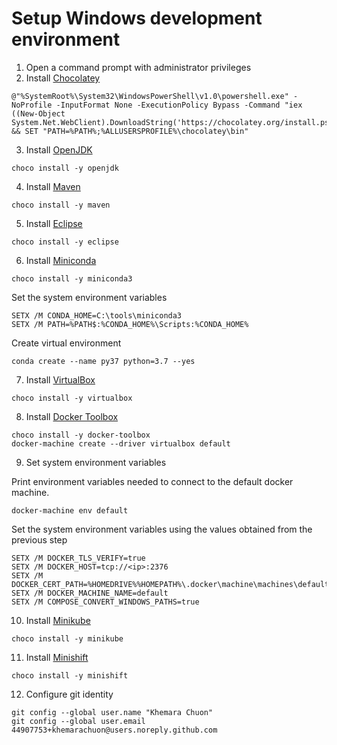 # Setup Windows development environment
1. Open a command prompt with administrator privileges
2. Install [Chocolatey](https://chocolatey.org/docs/installation)

```
@"%SystemRoot%\System32\WindowsPowerShell\v1.0\powershell.exe" -NoProfile -InputFormat None -ExecutionPolicy Bypass -Command "iex ((New-Object System.Net.WebClient).DownloadString('https://chocolatey.org/install.ps1'))" && SET "PATH=%PATH%;%ALLUSERSPROFILE%\chocolatey\bin"
```
3. Install [OpenJDK](https://chocolatey.org/packages/openjdk)

```
choco install -y openjdk
```
4. Install [Maven](https://chocolatey.org/packages/maven)

```
choco install -y maven
```
5. Install [Eclipse](https://chocolatey.org/packages/eclipse)

```
choco install -y eclipse
```
6. Install [Miniconda](https://chocolatey.org/packages/miniconda3)

```
choco install -y miniconda3
```
  Set the system environment variables
```
SETX /M CONDA_HOME=C:\tools\miniconda3
SETX /M PATH=%PATH$:%CONDA_HOME%\Scripts:%CONDA_HOME%
```
  Create virtual environment
```
conda create --name py37 python=3.7 --yes
```
7. Install [VirtualBox](https://chocolatey.org/packages/virtualbox)

```
choco install -y virtualbox
```
8. Install [Docker Toolbox](https://chocolatey.org/packages/docker-toolbox)

```
choco install -y docker-toolbox
docker-machine create --driver virtualbox default
```
9. Set system environment variables

  Print environment variables needed to connect to the default docker machine.
```
docker-machine env default
```
  Set the system environment variables using the values obtained from the previous step
```
SETX /M DOCKER_TLS_VERIFY=true
SETX /M DOCKER_HOST=tcp://<ip>:2376
SETX /M DOCKER_CERT_PATH=%HOMEDRIVE%%HOMEPATH%\.docker\machine\machines\default
SETX /M DOCKER_MACHINE_NAME=default
SETX /M COMPOSE_CONVERT_WINDOWS_PATHS=true
```
10. Install [Minikube](https://chocolatey.org/packages/Minikube)

```
choco install -y minikube
```
11. Install [Minishift](https://chocolatey.org/packages/minishift)

```
choco install -y minishift
```
12. Configure git identity

```
git config --global user.name "Khemara Chuon"
git config --global user.email 44907753+khemarachuon@users.noreply.github.com
```
